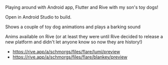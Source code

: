 Playing around with Android app, Flutter and Rive with my son's toy dogs!

Open in Android Studio to build.  

Shows a couple of toy dog animations and plays a barking sound

Anims available on Rive (or at least they were until Rive decided to release a new platform and didn't let anyone know so now they are history!)

* https://rive.app/a/schmorgs/files/flare/lumi/preview
* https://rive.app/a/schmorgs/files/flare/blankey/preview
